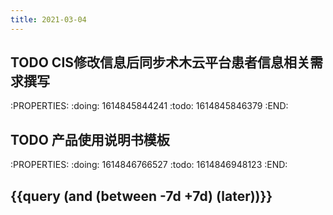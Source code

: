```yaml
---
title: 2021-03-04
---
```


## TODO CIS修改信息后同步术木云平台患者信息相关需求撰写
:PROPERTIES:
:doing: 1614845844241
:todo: 1614845846379
:END:
## TODO 产品使用说明书模板
:PROPERTIES:
:doing: 1614846766527
:todo: 1614846948123
:END:
## {{query (and (between -7d +7d) (later))}}
##
